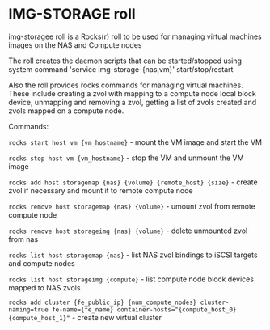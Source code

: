 # IMG-STORAGE roll

img-storagee roll is a Rocks(r) roll to be used for managing virtual machines images on the NAS and Compute nodes

The roll creates the daemon scripts that can be started/stopped using system command 'service img-storage-{nas,vm}' start/stop/restart

Also the roll provides rocks commands for managing virtual machines. These include creating a zvol with mapping to a compute node local block device, unmapping and removing a zvol, getting a list of zvols created and zvols mapped on a compute node.

Commands:

```rocks start host vm {vm_hostname}``` - mount the VM image and start the VM

```rocks stop host vm {vm_hostname}``` - stop the VM and unmount the VM image

```rocks add host storagemap {nas} {volume} {remote_host} {size}``` - create zvol if necessary and mount it to remote compute node

```rocks remove host storagemap {nas} {volume}``` - umount zvol from remote compute node

```rocks remove host storageimg {nas} {volume}``` - delete unmounted zvol from nas

```rocks list host storagemap {nas}``` - list NAS zvol bindings to iSCSI targets and compute nodes

```rocks list host storageimg {compute}``` - list compute node block devices mapped to NAS zvols

```rocks add cluster {fe_public_ip} {num_compute_nodes} cluster-naming=true fe-name={fe_name} container-hosts="{compute_host_0} {compute_host_1}"``` - create new virtual cluster
